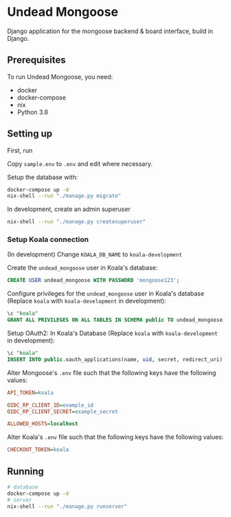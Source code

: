 # Undead Mongoose

Django application for the mongoose backend & board interface, build in Django.

## Prerequisites

To run Undead Mongoose, you need:

- docker
- docker-compose
- nix
- Python 3.8

## Setting up
First, run

Copy `sample.env` to `.env` and edit where necessary.

Setup the database with:

``` bash
docker-compose up -d
nix-shell --run "./manage.py migrate"
```

In development, create an admin superuser
``` bash
nix-shell --run "./manage.py createsuperuser"
```

### Setup Koala connection

(In development) Change `KOALA_DB_NAME` to `koala-development`

Create the `undead_mongoose` user in Koala's database:
```sql
CREATE USER undead_mongoose WITH PASSWORD 'mongoose123';
```

Configure privileges for the `undead_mongoose` user in Koala's database (Replace `koala` with `koala-development` in development):
```sql
\c "koala"
GRANT ALL PRIVILEGES ON ALL TABLES IN SCHEMA public TO undead_mongoose;
```

Setup OAuth2:
In Koala's Database (Replace `koala` with `koala-development` in development):
```sql
\c "koala"
INSERT INTO public.oauth_applications(name, uid, secret, redirect_uri) VALUES ('mongoose', 'example_id', 'example_secret', 'http://localhost:8000/oidc/callback/');
```

Alter Mongoose's `.env` file such that the following keys have the following values:
```ini
API_TOKEN=koala

OIDC_RP_CLIENT_ID=example_id
OIDC_RP_CLIENT_SECRET=example_secret

ALLOWED_HOSTS=localhost
```

Alter Koala's `.env` file such that the following keys have the following values:
```ini
CHECKOUT_TOKEN=koala
```

## Running

``` bash
# database
docker-compose up -d
# server
nix-shell --run "./manage.py runserver"
```
